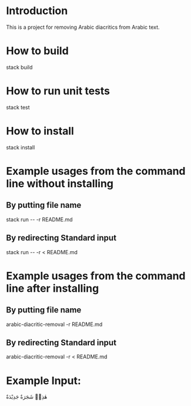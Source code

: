 # Introduction
This is a project for removing Arabic diacritics from Arabic text.


# How to build
stack build

# How to run unit tests
stack test

# How to install
stack install

# Example usages from the command line without installing

## By putting file name
stack run -- -r README.md

## By redirecting Standard input
stack run -- -r < README.md


# Example usages from the command line after installing

## By putting file name
arabic-diacritic-removal -r README.md

## By redirecting Standard input
arabic-diacritic-removal -r < README.md


# Example Input:
 هٰذِهٖ شَجَرَةٌ جَدِيْدَةٌ